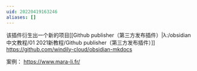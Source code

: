 ```yaml
---
uid: 20220419163246
aliases: []
---
```

该插件衍生出一个新的项目[[Github publisher（第三方发布插件）|λ:/obsidian中文教程/01 2021新教程/Github publisher（第三方发布插件）]]
https://github.com/windily-cloud/obsidian-mkdocs

案例： https://www.mara-li.fr/